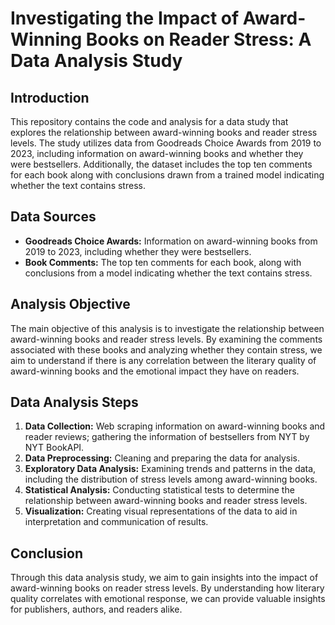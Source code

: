 # Investigating the Impact of Award-Winning Books on Reader Stress: A Data Analysis Study

## Introduction
This repository contains the code and analysis for a data study that explores the relationship between award-winning books and reader stress levels. The study utilizes data from Goodreads Choice Awards from 2019 to 2023, including information on award-winning books and whether they were bestsellers. Additionally, the dataset includes the top ten comments for each book along with conclusions drawn from a trained model indicating whether the text contains stress.

## Data Sources
- **Goodreads Choice Awards:** Information on award-winning books from 2019 to 2023, including whether they were bestsellers.
- **Book Comments:** The top ten comments for each book, along with conclusions from a model indicating whether the text contains stress.

## Analysis Objective
The main objective of this analysis is to investigate the relationship between award-winning books and reader stress levels. By examining the comments associated with these books and analyzing whether they contain stress, we aim to understand if there is any correlation between the literary quality of award-winning books and the emotional impact they have on readers.

## Data Analysis Steps
1. **Data Collection:** Web scraping information on award-winning books and reader reviews; gathering the information of bestsellers from NYT by NYT BookAPI.
2. **Data Preprocessing:** Cleaning and preparing the data for analysis.
3. **Exploratory Data Analysis:** Examining trends and patterns in the data, including the distribution of stress levels among award-winning books.
4. **Statistical Analysis:** Conducting statistical tests to determine the relationship between award-winning books and reader stress levels.
5. **Visualization:** Creating visual representations of the data to aid in interpretation and communication of results.

## Conclusion
Through this data analysis study, we aim to gain insights into the impact of award-winning books on reader stress levels. By understanding how literary quality correlates with emotional response, we can provide valuable insights for publishers, authors, and readers alike.

